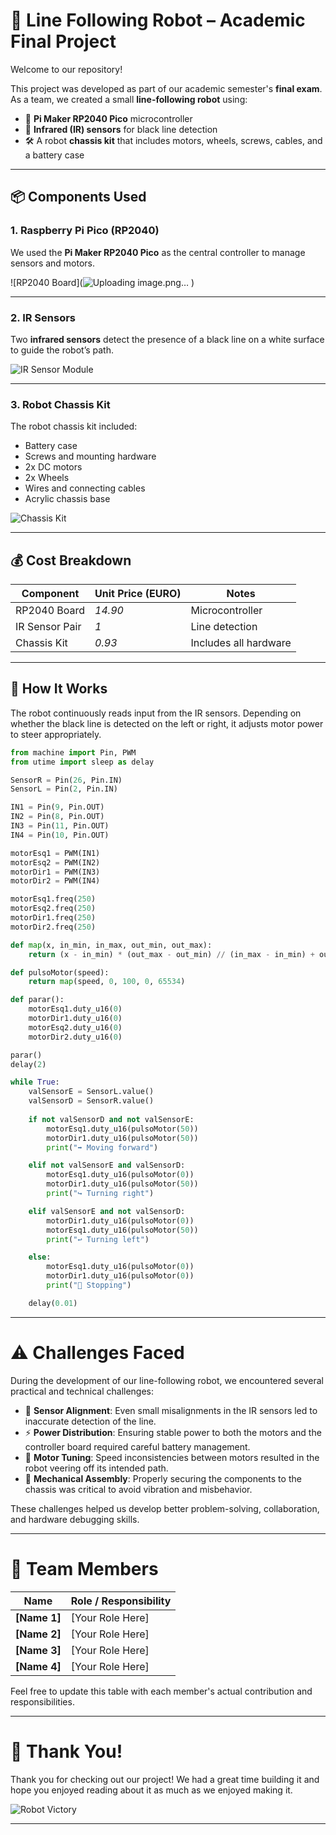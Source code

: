# 🤖 Line Following Robot – Academic Final Project

Welcome to our repository!

This project was developed as part of our academic semester's **final exam**. As a team, we created a small **line-following robot** using:

- 🧠 **Pi Maker RP2040 Pico** microcontroller
- 👀 **Infrared (IR) sensors** for black line detection
- 🛠️ A robot **chassis kit** that includes motors, wheels, screws, cables, and a battery case

---

## 📦 Components Used

### 1. Raspberry Pi Pico (RP2040)
We used the **Pi Maker RP2040 Pico** as the central controller to manage sensors and motors.

![RP2040 Board](![Uploading image.png…]()
)

---

### 2. IR Sensors
Two **infrared sensors** detect the presence of a black line on a white surface to guide the robot’s path.

![IR Sensor Module](![image](https://github.com/user-attachments/assets/3dfb93f4-25fd-44ac-922b-34bfa28b91d6)
)

---

### 3. Robot Chassis Kit
The robot chassis kit included:
- Battery case
- Screws and mounting hardware
- 2x DC motors
- 2x Wheels
- Wires and connecting cables
- Acrylic chassis base

![Chassis Kit](https://encrypted-tbn0.gstatic.com/images?q=tbn:ANd9GcTpW6mSkHLCURwXADazxNjnEXM3KY7yxeiK4w&s)

---

## 💰 Cost Breakdown

| Component           | Unit Price (EURO) | Notes                  |
|--------------------|------------------|------------------------|
| RP2040 Board       | *14.90*   | Microcontroller        |
| IR Sensor Pair     | *1*   | Line detection         |
| Chassis Kit        | *0.93*   | Includes all hardware  |

---

## 🧠 How It Works

The robot continuously reads input from the IR sensors. Depending on whether the black line is detected on the left or right, it adjusts motor power to steer appropriately.

```python
from machine import Pin, PWM
from utime import sleep as delay

SensorR = Pin(26, Pin.IN)
SensorL = Pin(2, Pin.IN)

IN1 = Pin(9, Pin.OUT)
IN2 = Pin(8, Pin.OUT)
IN3 = Pin(11, Pin.OUT)
IN4 = Pin(10, Pin.OUT)

motorEsq1 = PWM(IN1)
motorEsq2 = PWM(IN2)
motorDir1 = PWM(IN3)
motorDir2 = PWM(IN4)

motorEsq1.freq(250)
motorEsq2.freq(250)
motorDir1.freq(250)
motorDir2.freq(250)

def map(x, in_min, in_max, out_min, out_max):
    return (x - in_min) * (out_max - out_min) // (in_max - in_min) + out_min

def pulsoMotor(speed):
    return map(speed, 0, 100, 0, 65534)

def parar():
    motorEsq1.duty_u16(0)
    motorDir1.duty_u16(0)
    motorEsq2.duty_u16(0)
    motorDir2.duty_u16(0)

parar()
delay(2)

while True:
    valSensorE = SensorL.value()
    valSensorD = SensorR.value()
    
    if not valSensorD and not valSensorE:
        motorEsq1.duty_u16(pulsoMotor(50))
        motorDir1.duty_u16(pulsoMotor(50))
        print("➡️ Moving forward")

    elif not valSensorE and valSensorD:
        motorEsq1.duty_u16(pulsoMotor(0))
        motorDir1.duty_u16(pulsoMotor(50))
        print("↪️ Turning right")

    elif valSensorE and not valSensorD:
        motorDir1.duty_u16(pulsoMotor(0))
        motorEsq1.duty_u16(pulsoMotor(50))
        print("↩️ Turning left")

    else:
        motorEsq1.duty_u16(pulsoMotor(0))
        motorDir1.duty_u16(pulsoMotor(0))
        print("🛑 Stopping")

    delay(0.01)

```
---
# ⚠️ Challenges Faced

During the development of our line-following robot, we encountered several practical and technical challenges:

- 🔧 **Sensor Alignment**: Even small misalignments in the IR sensors led to inaccurate detection of the line.
- ⚡ **Power Distribution**: Ensuring stable power to both the motors and the controller board required careful battery management.
- 🛞 **Motor Tuning**: Speed inconsistencies between motors resulted in the robot veering off its intended path.
- 🔩 **Mechanical Assembly**: Properly securing the components to the chassis was critical to avoid vibration and misbehavior.

These challenges helped us develop better problem-solving, collaboration, and hardware debugging skills.

---

# 👥 Team Members

| Name         | Role / Responsibility         |
|--------------|-------------------------------|
| **[Name 1]** | [Your Role Here]              |
| **[Name 2]** | [Your Role Here]              |
| **[Name 3]** | [Your Role Here]              |
| **[Name 4]** | [Your Role Here]              |

Feel free to update this table with each member's actual contribution and responsibilities.

---

# 🙏 Thank You!

Thank you for checking out our project! We had a great time building it and hope you enjoyed reading about it as much as we enjoyed making it.



![Robot Victory](https://media.giphy.com/media/IThjAlJnD9WNO/giphy.gif)

---


